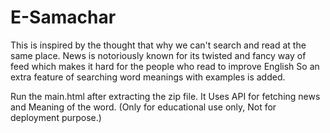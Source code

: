 # E-Samachar

This is inspired by the thought that why we can't search and read at the same place.
News is notoriously known for its twisted and fancy way of feed which makes it hard for the people who read to improve English
So an extra feature of searching word meanings with examples is added.

Run the main.html after extracting the zip file.
It Uses API for fetching news and Meaning of the word. (Only for educational use only, Not for deployment purpose.)
